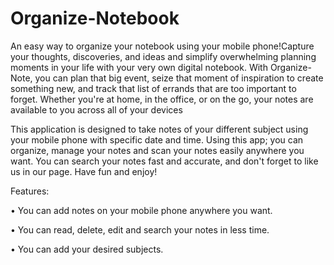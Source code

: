 # Organize-Notebook
  An easy way to organize your notebook using your mobile phone!Capture your thoughts, discoveries, and ideas and simplify overwhelming planning moments in your life with your very own digital notebook. With Organize-Note, you can plan that big event, seize that moment of inspiration to create something new, and track that list of errands that are too important to forget. Whether you're at home, in the office, or on the go, your notes are available to you across all of your devices
  
  This application is designed to take notes of your different subject using your mobile phone with specific date and time. Using this app; you can organize, manage your notes and scan your notes easily anywhere you want. You can search your notes fast and accurate, and don't forget to like us in our page. Have fun and enjoy!

Features:

•	You can add notes on your mobile phone anywhere you want.

•	You can read, delete, edit and search your notes in less time.

•	You can add your desired subjects.
